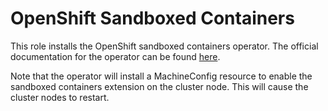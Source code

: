 # OpenShift Sandboxed Containers

This role installs the OpenShift sandboxed containers operator. The official documentation for the operator can be found [here](https://access.redhat.com/documentation/en-us/openshift_sandboxed_containers/1.4/html-single/openshift_sandboxed_containers_user_guide/index).

Note that the operator will install a MachineConfig resource to enable the sandboxed containers extension on the cluster node. This will cause the cluster nodes to restart.
